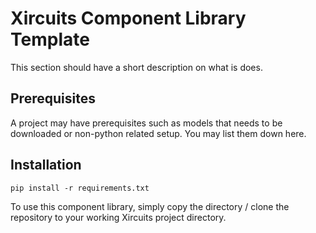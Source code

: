 # Xircuits Component Library Template

This section should have a short description on what is does.

## Prerequisites

A project may have prerequisites such as models that needs to be downloaded or non-python related setup. You may list them down here.

## Installation

```
pip install -r requirements.txt
```

To use this component library, simply copy the directory / clone the repository to your working Xircuits project directory.
